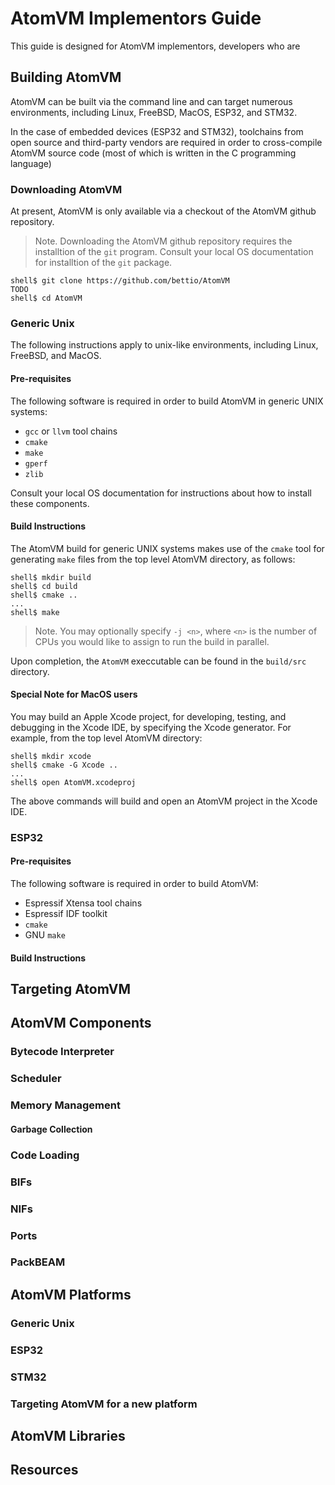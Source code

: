 # AtomVM Implementors Guide

This guide is designed for AtomVM implementors, developers who are

## Building AtomVM

AtomVM can be built via the command line and can target numerous environments, including Linux, FreeBSD, MacOS, ESP32, and STM32.

In the case of embedded devices (ESP32 and STM32), toolchains from open source and third-party vendors are required in order to cross-compile AtomVM source code (most of which is written in the C programming language)

### Downloading AtomVM

At present, AtomVM is only available via a checkout of the AtomVM github repository.

> Note.  Downloading the AtomVM github repository requires the installtion of the `git` program.  Consult your local OS documentation for installtion of the `git` package.

	shell$ git clone https://github.com/bettio/AtomVM
	TODO
	shell$ cd AtomVM


### Generic Unix

The following instructions apply to unix-like environments, including Linux, FreeBSD, and MacOS.

#### Pre-requisites

The following software is required in order to build AtomVM in generic UNIX systems:

* `gcc` or `llvm` tool chains
* `cmake`
* `make`
* `gperf`
* `zlib`

Consult your local OS documentation for instructions about how to install these components.

#### Build Instructions

The AtomVM build for generic UNIX systems makes use of the `cmake` tool for generating `make` files from the top level AtomVM directory, as follows:

	shell$ mkdir build
	shell$ cd build
	shell$ cmake ..
	...
	shell$ make

> Note.  You may optionally specify `-j <n>`, where `<n>` is the number of CPUs you would like to assign to run the build in parallel.

Upon completion, the `AtomVM` execcutable can be found in the `build/src` directory.

#### Special Note for MacOS users

You may build an Apple Xcode project, for developing, testing, and debugging in the Xcode IDE, by specifying the Xcode generator.  For example, from the top level AtomVM directory:

	shell$ mkdir xcode
	shell$ cmake -G Xcode ..
	...
	shell$ open AtomVM.xcodeproj

The above commands will build and open an AtomVM project in the Xcode IDE.

### ESP32




#### Pre-requisites

The following software is required in order to build AtomVM:

* Espressif Xtensa tool chains
* Espressif IDF toolkit
* `cmake`
* GNU `make`

#### Build Instructions




## Targeting AtomVM



## AtomVM Components

### Bytecode Interpreter

### Scheduler

### Memory Management

#### Garbage Collection

### Code Loading

### BIFs

### NIFs

### Ports

### PackBEAM

## AtomVM Platforms

### Generic Unix

### ESP32

### STM32

### Targeting AtomVM for a new platform

## AtomVM Libraries

## Resources
